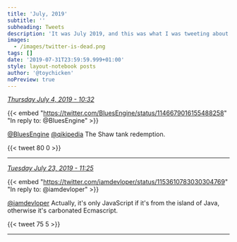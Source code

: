 ```yaml
---
title: 'July, 2019'
subtitle: ''
subheading: Tweets
description: 'It was July 2019, and this was what I was tweeting about...'
images:
  - /images/twitter-is-dead.png
tags: []
date: '2019-07-31T23:59:59.999+01:00'
style: layout-notebook posts
author: '@toychicken'
noPreview: true
---
```


<p><a id="1146713395804233728" href="#1146713395804233728"><em title="2019-07-04T10:32:33.000+01:00">Thursday July 4, 2019 - 10:32</em></a></p>
      
{{< embed "https://twitter.com/BluesEngine/status/1146679016155488258" "In reply to: @BluesEngine" >}}


[@BluesEngine](https://twitter.com/@BluesEngine)  [@qikipedia](https://twitter.com/@qikipedia)  The Shaw tank redemption.

{{< tweet 80 0 >}}

---

<p><a id="1153612186780164097" href="#1153612186780164097"><em title="2019-07-23T11:25:53.000+01:00">Tuesday July 23, 2019 - 11:25</em></a></p>
      
{{< embed "https://twitter.com/iamdevloper/status/1153610783030304769" "In reply to: @iamdevloper" >}}


[@iamdevloper](https://twitter.com/@iamdevloper)  Actually, it's only JavaScript if it's from the island of Java, otherwise it's carbonated Ecmascript.

{{< tweet 75 5 >}}

---
